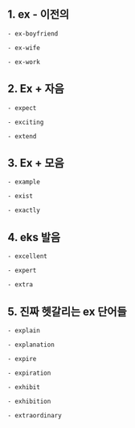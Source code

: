 ## 1. ex - 이전의

    - ex-boyfriend

    - ex-wife

    - ex-work

## 2. Ex + 자음

    - expect

    - exciting

    - extend

## 3. Ex + 모음

    - example

    - exist

    - exactly

## 4. eks 발음

    - excellent

    - expert

    - extra

## 5. 진짜 헷갈리는 ex 단어들

    - explain

    - explanation

    - expire

    - expiration

    - exhibit

    - exhibition

    - extraordinary



